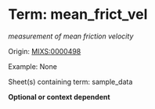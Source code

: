 # Term: mean_frict_vel

*measurement of mean friction velocity*

Origin: [MIXS:0000498](https://w3id.org/mixs/0000498)

Example: None

Sheet(s) containing term: sample_data

**Optional or context dependent**